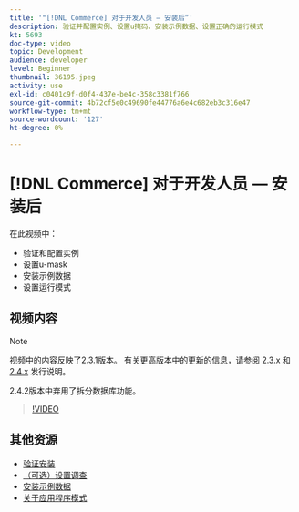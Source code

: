 ```yaml
---
title: '"[!DNL Commerce] 对于开发人员 — 安装后”'
description: 验证并配置实例、设置u掩码、安装示例数据、设置正确的运行模式
kt: 5693
doc-type: video
topic: Development
audience: developer
level: Beginner
thumbnail: 36195.jpeg
activity: use
exl-id: c0401c9f-d0f4-437e-be4c-358c3381f766
source-git-commit: 4b72cf5e0c49690fe44776a6e4c682eb3c316e47
workflow-type: tm+mt
source-wordcount: '127'
ht-degree: 0%

---
```


# [!DNL Commerce] 对于开发人员 — 安装后

在此视频中：

- 验证和配置实例
- 设置u-mask
- 安装示例数据
- 设置运行模式

## 视频内容

>[!NOTE]
>
>视频中的内容反映了2.3.1版本。 有关更高版本中的更新的信息，请参阅 [ 2.3.x](https://devdocs.magento.com/guides/v2.3/release-notes/bk-release-notes.html) 和 [2.4.x](https://devdocs.magento.com/guides/v2.4/release-notes/bk-release-notes.html) 发行说明。
>
>2.4.2版本中弃用了拆分数据库功能。

>[!VIDEO](https://video.tv.adobe.com/v/36195?quality=12&learn=on)

## 其他资源

- [验证安装](https://devdocs.magento.com/guides/v2.4/install-gde/install/verify.html)
- [（可选）设置调查](https://devdocs.magento.com/guides/v2.4/install-gde/install/post-install-umask.html)
- [安装示例数据](https://devdocs.magento.com/guides/v2.4/install-gde/install/sample-data-after-magento.html)
- [关于应用程序模式](https://devdocs.magento.com/guides/v2.4/config-guide/bootstrap/magento-modes.html)
